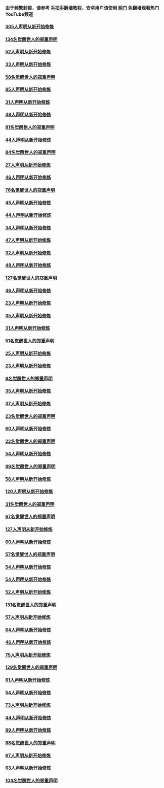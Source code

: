 #### 由于频繁封锁，请参考 [手把手翻墙教程](https://github.com/gfw-breaker/guides/wiki/)，安卓用户请使用 [网门](https://github.com/gfw-breaker/nogfw/blob/master/dl.md?t=03221200) 免翻墙观看热门YouTube频道 

#### [305人声明从新开始修炼](../pages/91/422153.md?t=03221200) 

#### [134名觉醒世人的郑重声明](../pages/91/422152.md?t=03221200) 

#### [52人声明从新开始修炼](../pages/91/421846.md?t=03221200) 

#### [33人声明从新开始修炼](../pages/91/421804.md?t=03221200) 

#### [58名觉醒世人的郑重声明](../pages/91/421845.md?t=03221200) 

#### [85人声明从新开始修炼](../pages/91/421769.md?t=03221200) 

#### [31人声明从新开始修炼](../pages/91/421763.md?t=03221200) 

#### [48人声明从新开始修炼](../pages/91/421605.md?t=03221200) 

#### [81名觉醒世人的郑重声明](../pages/91/421656.md?t=03221200) 

#### [44人声明从新开始修炼](../pages/91/421544.md?t=03221200) 

#### [84名觉醒世人的郑重声明](../pages/91/421543.md?t=03221200) 

#### [27人声明从新开始修炼](../pages/91/421465.md?t=03221200) 

#### [46人声明从新开始修炼](../pages/91/421454.md?t=03221200) 

#### [76名觉醒世人的郑重声明](../pages/91/421453.md?t=03221200) 

#### [45人声明从新开始修炼](../pages/91/421452.md?t=03221200) 

#### [44人声明从新开始修炼](../pages/91/421422.md?t=03221200) 

#### [34人声明从新开始修炼](../pages/91/421322.md?t=03221200) 

#### [47人声明从新开始修炼](../pages/91/421264.md?t=03221200) 

#### [32人声明从新开始修炼](../pages/91/421225.md?t=03221200) 

#### [48人声明从新开始修炼](../pages/91/421202.md?t=03221200) 

#### [127名觉醒世人的郑重声明](../pages/91/421224.md?t=03221200) 

#### [46人声明从新开始修炼](../pages/91/421203.md?t=03221200) 

#### [23人声明从新开始修炼](../pages/91/421138.md?t=03221200) 

#### [35人声明从新开始修炼](../pages/91/421122.md?t=03221200) 

#### [31人声明从新开始修炼](../pages/91/421081.md?t=03221200) 

#### [51名觉醒世人的郑重声明](../pages/91/421080.md?t=03221200) 

#### [25人声明从新开始修炼](../pages/91/421020.md?t=03221200) 

#### [23人声明从新开始修炼](../pages/91/420884.md?t=03221200) 

#### [8名觉醒世人的郑重声明](../pages/91/420883.md?t=03221200) 

#### [35人声明从新开始修炼](../pages/91/420809.md?t=03221200) 

#### [37人声明从新开始修炼](../pages/91/420766.md?t=03221200) 

#### [23名觉醒世人的郑重声明](../pages/91/420765.md?t=03221200) 

#### [60人声明从新开始修炼](../pages/91/420727.md?t=03221200) 

#### [22名觉醒世人的郑重声明](../pages/91/420726.md?t=03221200) 

#### [54人声明从新开始修炼](../pages/91/420529.md?t=03221200) 

#### [99名觉醒世人的郑重声明](../pages/91/420528.md?t=03221200) 

#### [58人声明从新开始修炼](../pages/91/420198.md?t=03221200) 

#### [120人声明从新开始修炼](../pages/91/420141.md?t=03221200) 

#### [31名觉醒世人的郑重声明](../pages/91/420197.md?t=03221200) 

#### [67名觉醒世人的郑重声明](../pages/91/420140.md?t=03221200) 

#### [127人声明从新开始修炼](../pages/91/420082.md?t=03221200) 

#### [60人声明从新开始修炼](../pages/91/420081.md?t=03221200) 

#### [57名觉醒世人的郑重声明](../pages/91/420080.md?t=03221200) 

#### [54人声明从新开始修炼](../pages/91/419533.md?t=03221200) 

#### [54人声明从新开始修炼](../pages/91/419532.md?t=03221200) 

#### [52人声明从新开始修炼](../pages/91/419531.md?t=03221200) 

#### [131名觉醒世人的郑重声明](../pages/91/419530.md?t=03221200) 

#### [57人声明从新开始修炼](../pages/91/419430.md?t=03221200) 

#### [64人声明从新开始修炼](../pages/91/419429.md?t=03221200) 

#### [46人声明从新开始修炼](../pages/91/419428.md?t=03221200) 

#### [75人声明从新开始修炼](../pages/91/419427.md?t=03221200) 

#### [129名觉醒世人的郑重声明](../pages/91/419426.md?t=03221200) 

#### [61人声明从新开始修炼](../pages/91/419198.md?t=03221200) 

#### [54人声明从新开始修炼](../pages/91/419197.md?t=03221200) 

#### [73人声明从新开始修炼](../pages/91/419196.md?t=03221200) 

#### [44人声明从新开始修炼](../pages/91/419075.md?t=03221200) 

#### [89人声明从新开始修炼](../pages/91/419074.md?t=03221200) 

#### [88名觉醒世人的郑重声明](../pages/91/419195.md?t=03221200) 

#### [67人声明从新开始修炼](../pages/91/419073.md?t=03221200) 

#### [63人声明从新开始修炼](../pages/91/419072.md?t=03221200) 

#### [104名觉醒世人的郑重声明](../pages/91/419071.md?t=03221200) 

